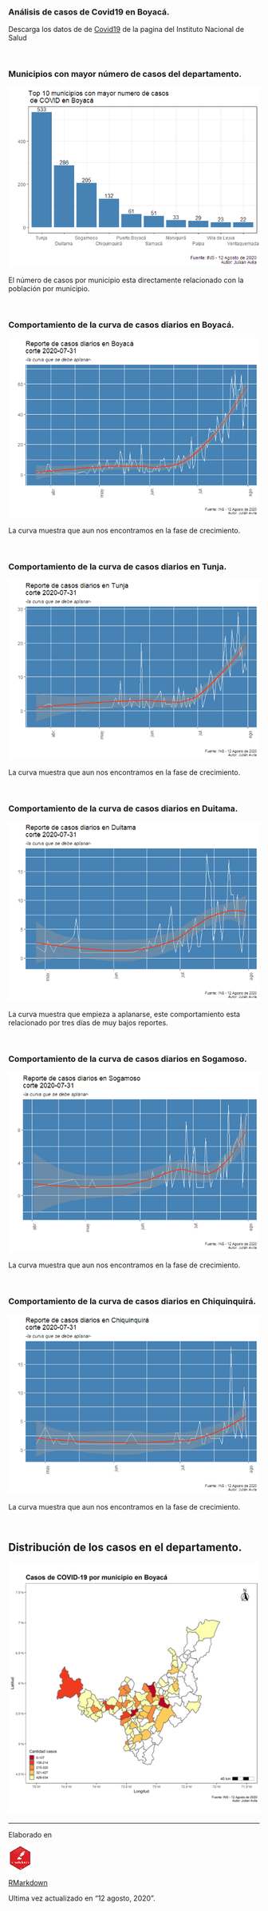 ### Análisis de casos de Covid19 en Boyacá.

Descarga los datos de de
[Covid19](https://www.datos.gov.co/Salud-y-Protecci-n-Social/Casos-positivos-de-COVID-19-en-Colombia/gt2j-8ykr/data)
de la pagina del Instituto Nacional de Salud

</br>

### Municipios con mayor número de casos del departamento.

![](Reporte_files/figure-markdown_strict/unnamed-chunk-3-1.png)

El número de casos por municipio esta directamente relacionado con la
población por municipio.

</br>

### Comportamiento de la curva de casos diarios en Boyacá.

![](Reporte_files/figure-markdown_strict/unnamed-chunk-5-1.png)

La curva muestra que aun nos encontramos en la fase de crecimiento.

</br>

### Comportamiento de la curva de casos diarios en Tunja.

![](Reporte_files/figure-markdown_strict/unnamed-chunk-6-1.png)

La curva muestra que aun nos encontramos en la fase de crecimiento.

</br>

### Comportamiento de la curva de casos diarios en Duitama.

![](Reporte_files/figure-markdown_strict/unnamed-chunk-7-1.png)

La curva muestra que empieza a aplanarse, este comportamiento esta
relacionado por tres días de muy bajos reportes.

</br>

### Comportamiento de la curva de casos diarios en Sogamoso.

![](Reporte_files/figure-markdown_strict/unnamed-chunk-8-1.png)

La curva muestra que aun nos encontramos en la fase de crecimiento.

</br>

### Comportamiento de la curva de casos diarios en Chiquinquirá.

![](Reporte_files/figure-markdown_strict/unnamed-chunk-9-1.png)

La curva muestra que aun nos encontramos en la fase de crecimiento.

</br>

Distribución de los casos en el departamento.
---------------------------------------------

![](Reporte_files/figure-markdown_strict/unnamed-chunk-10-1.png)

------------------------------------------------------------------------

Elaborado en <br/>

![](Reporte_files/figure-markdown_strict/unnamed-chunk-11-1.png)

[RMarkdown](https://rmarkdown.rstudio.com/)

Ultima vez actualizado en “12 agosto, 2020”.
